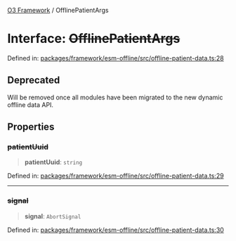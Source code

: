 [O3 Framework](../API.md) / OfflinePatientArgs

# Interface: ~~OfflinePatientArgs~~

Defined in: [packages/framework/esm-offline/src/offline-patient-data.ts:28](https://github.com/UjjawalPrabhat/openmrs-esm-core/blob/main/packages/framework/esm-offline/src/offline-patient-data.ts#L28)

## Deprecated

Will be removed once all modules have been migrated to the new dynamic offline data API.

## Properties

### ~~patientUuid~~

> **patientUuid**: `string`

Defined in: [packages/framework/esm-offline/src/offline-patient-data.ts:29](https://github.com/UjjawalPrabhat/openmrs-esm-core/blob/main/packages/framework/esm-offline/src/offline-patient-data.ts#L29)

***

### ~~signal~~

> **signal**: `AbortSignal`

Defined in: [packages/framework/esm-offline/src/offline-patient-data.ts:30](https://github.com/UjjawalPrabhat/openmrs-esm-core/blob/main/packages/framework/esm-offline/src/offline-patient-data.ts#L30)
